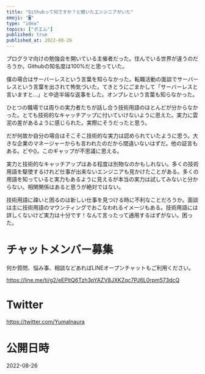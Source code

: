 ```yaml
---
title: "Githubって何ですか？と聞いたエンジニアがいた"
emoji: "🖥"
type: "idea"
topics: ["ポエム"]
published: true
published_at: 2022-08-26
---
```



プログラマ向けの勉強会を開いている主催者だった。住んでいる世界が違うのだろうか。Githubの知名度は100%だと思っていた。

僕の場合はサーバーレスという言葉を知らなかった。転職活動の面談でサーバーレスという言葉を出されて怖気づいた。てきとうにごまかして「サーバーレスと言いますと…」と中途半端な返事をした。オンプレという言葉も知らなかった。

ひとつの職場では周りの実力者たちが話し合う技術用語のほとんどが分からなかった。とても技術的なキャッチアップに付いていけないように思えた。実力に雲泥の差があるように感じられた。実際にそうだったと思う。

だが何故か自分の場合はそこそこ技術的な実力は認められていたように思う。大きな企業のマネージャーからも言われたのだから間違いないはずだ。他の証言もある。どや()。このギャップが不思議に思える。

実力と技術的なキャッチアップはある程度は別物なのかもしれない。多くの技術用語を駆使するけれど仕事が出来ないエンジニアも見かけたことがある。多くの用語を知っていると実力もあるように見えるが本当の実力は試してみないと分からない。相関関係はあると思うが絶対ではない。

技術用語に疎いと困るのは新しい仕事を見つける時に不利なことだろうか。面談は主に技術用語のマウンティングでおこなわれるイメージもある。技術用語には詳しくないけど実力は十分です！なんて言ったって通用するはずがない。困った。

<!-- Update From Qiita API -->

# チャットメンバー募集


何か質問、悩み事、相談などあればLINEオープンチャットもご利用ください。

https://line.me/ti/g2/eEPltQ6Tzh3pYAZV8JXKZqc7PJ6L0rpm573dcQ


# Twitter

https://twitter.com/YumaInaura

<!-- Update From Qiita API -->


# 公開日時

2022-08-26
